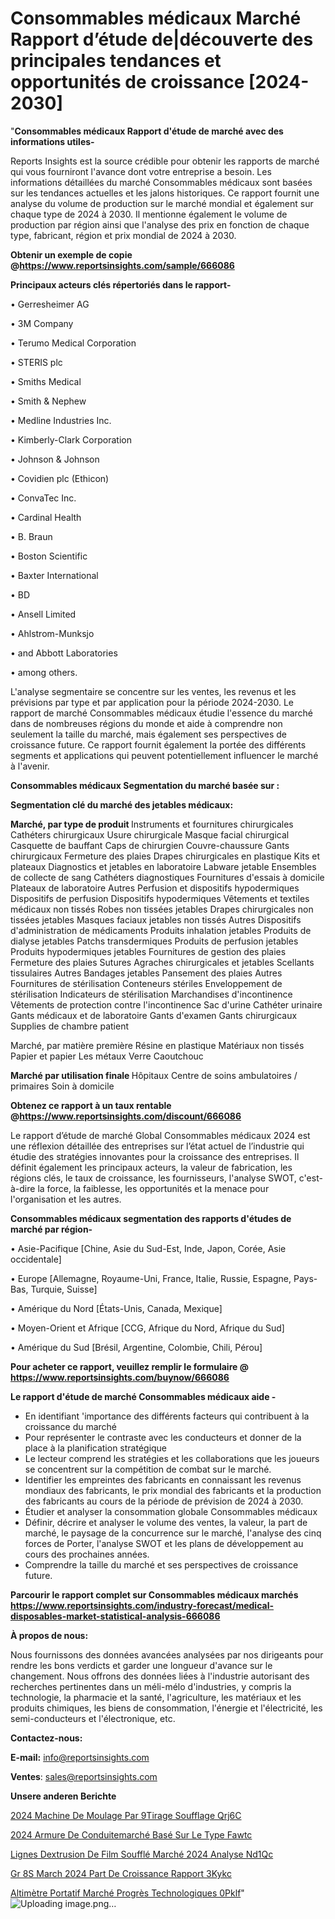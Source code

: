 # Consommables médicaux Marché Rapport d’étude de|découverte des principales tendances et opportunités de croissance [2024-2030]

"<strong>Consommables médicaux Rapport d'étude de marché avec des informations utiles-</strong>

Reports Insights est la source crédible pour obtenir les rapports de marché qui vous fourniront l'avance dont votre entreprise a besoin. Les informations détaillées du marché Consommables médicaux sont basées sur les tendances actuelles et les jalons historiques. Ce rapport fournit une analyse du volume de production sur le marché mondial et également sur chaque type de 2024 à 2030. Il mentionne également le volume de production par région ainsi que l'analyse des prix en fonction de chaque type, fabricant, région et prix mondial de 2024 à 2030.

<strong><b>Obtenir un exemple de copie @</b></strong><a href=https://www.reportsinsights.com/sample/666086><strong><b>https://www.reportsinsights.com/sample/666086</b></strong></a>

<b>Principaux acteurs clés répertoriés dans le rapport-</b>

<b> </b>• Gerresheimer AG

• 3M Company

• Terumo Medical Corporation

• STERIS plc

• Smiths Medical

• Smith & Nephew

• Medline Industries Inc.

• Kimberly-Clark Corporation

• Johnson & Johnson

• Covidien plc (Ethicon)

• ConvaTec Inc.

• Cardinal Health

• B. Braun

• Boston Scientific

• Baxter International

• BD

• Ansell Limited

• Ahlstrom-Munksjo

• and Abbott Laboratories

• among others.

L'analyse segmentaire se concentre sur les ventes, les revenus et les prévisions par type et par application pour la période 2024-2030. Le rapport de marché Consommables médicaux étudie l'essence du marché dans de nombreuses régions du monde et aide à comprendre non seulement la taille du marché, mais également ses perspectives de croissance future. Ce rapport fournit également la portée des différents segments et applications qui peuvent potentiellement influencer le marché à l'avenir.

<strong>Consommables médicaux Segmentation du marché basée sur :</strong>

<strong> Segmentation clé du marché des jetables médicaux: </strong>

<strong> Marché, par type de produit </strong>
Instruments et fournitures chirurgicales
Cathéters chirurgicaux
Usure chirurgicale
Masque facial chirurgical
Casquette de bauffant
Caps de chirurgien
Couvre-chaussure
Gants chirurgicaux
Fermeture des plaies
Drapes chirurgicales en plastique
Kits et plateaux
Diagnostics et jetables en laboratoire
Labware jetable
Ensembles de collecte de sang
Cathéters diagnostiques
Fournitures d'essais à domicile
Plateaux de laboratoire
Autres
Perfusion et dispositifs hypodermiques
Dispositifs de perfusion
Dispositifs hypodermiques
Vêtements et textiles médicaux non tissés
Robes non tissées jetables
Drapes chirurgicales non tissées jetables
Masques faciaux jetables non tissés
Autres
Dispositifs d'administration de médicaments
Produits inhalation jetables
Produits de dialyse jetables
Patchs transdermiques
Produits de perfusion jetables
Produits hypodermiques jetables
Fournitures de gestion des plaies
Fermeture des plaies
Sutures
Agraches chirurgicales et jetables
Scellants tissulaires
Autres
Bandages jetables
Pansement des plaies
Autres
Fournitures de stérilisation
Conteneurs stériles
Enveloppement de stérilisation
Indicateurs de stérilisation
Marchandises d'incontinence
Vêtements de protection contre l'incontinence
Sac d'urine
Cathéter urinaire
Gants médicaux et de laboratoire
Gants d'examen
Gants chirurgicaux
Supplies de chambre patient

Marché, par matière première
Résine en plastique
Matériaux non tissés
Papier et papier
Les métaux
Verre
Caoutchouc

<strong> Marché par utilisation finale </strong>
Hôpitaux
Centre de soins ambulatoires / primaires
Soin à domicile

<strong><b>Obtenez ce rapport à un taux rentable @</b></strong><a href=https://www.reportsinsights.com/discount/666086><strong><b>https://www.reportsinsights.com/discount/666086</b></strong></a>

Le rapport d’étude de marché Global Consommables médicaux 2024 est une réflexion détaillée des entreprises sur l’état actuel de l’industrie qui étudie des stratégies innovantes pour la croissance des entreprises. Il définit également les principaux acteurs, la valeur de fabrication, les régions clés, le taux de croissance, les fournisseurs, l'analyse SWOT, c'est-à-dire la force, la faiblesse, les opportunités et la menace pour l'organisation et les autres.

<strong>Consommables médicaux segmentation des rapports d'études de marché par région-</strong>

• Asie-Pacifique [Chine, Asie du Sud-Est, Inde, Japon, Corée, Asie occidentale]

• Europe [Allemagne, Royaume-Uni, France, Italie, Russie, Espagne, Pays-Bas, Turquie, Suisse]

• Amérique du Nord [États-Unis, Canada, Mexique]

• Moyen-Orient et Afrique [CCG, Afrique du Nord, Afrique du Sud]

• Amérique du Sud [Brésil, Argentine, Colombie, Chili, Pérou]

<strong>Pour acheter ce rapport, veuillez remplir le formulaire @   <a href=https://www.reportsinsights.com/buynow/666086>https://www.reportsinsights.com/buynow/666086</a></strong>

<strong>Le rapport d'étude de marché Consommables médicaux aide -</strong>
<ul>
  <li>En identifiant 'importance des différents facteurs qui contribuent à la croissance du marché</li>
  <li>Pour représenter le contraste avec les conducteurs et donner de la place à la planification stratégique</li>
  <li>Le lecteur comprend les stratégies et les collaborations que les joueurs se concentrent sur la compétition de combat sur le marché.</li>
  <li>Identifier les empreintes des fabricants en connaissant les revenus mondiaux des fabricants, le prix mondial des fabricants et la production des fabricants au cours de la période de prévision de 2024 à 2030.</li>
  <li>Étudier et analyser la consommation globale Consommables médicaux</li>
  <li>Définir, décrire et analyser le volume des ventes, la valeur, la part de marché, le paysage de la concurrence sur le marché, l'analyse des cinq forces de Porter, l'analyse SWOT et les plans de développement au cours des prochaines années.</li>
  <li>Comprendre la taille du marché et ses perspectives de croissance future.</li>
</ul>

<strong>Parcourir le rapport complet sur Consommables médicaux marchés <a href=https://www.reportsinsights.com/industry-forecast/medical-disposables-market-statistical-analysis-666086>https://www.reportsinsights.com/industry-forecast/medical-disposables-market-statistical-analysis-666086</a></strong>

<strong>À propos de nous:</strong>

Nous fournissons des données avancées analysées par nos dirigeants pour rendre les bons verdicts et garder une longueur d'avance sur le changement. Nous offrons des données liées à l'industrie autorisant des recherches pertinentes dans un méli-mélo d'industries, y compris la technologie, la pharmacie et la santé, l'agriculture, les matériaux et les produits chimiques, les biens de consommation, l'énergie et l'électricité, les semi-conducteurs et l'électronique, etc.

<strong>Contactez-nous:</strong>

<strong>E-mail:</strong> <a href=mailto:info@reportsinsights.com>info@reportsinsights.com</a>

<strong>Ventes</strong>: <a href=mailto:sales@reportsinsights.com>sales@reportsinsights.com</a>

<strong>Unsere anderen Berichte</strong>

<a href=https://www.linkedin.com/pulse/2024-machine-de-moulage-par-%C3%A9tirage-soufflage-qrj6c/>2024 Machine De Moulage Par  9Tirage Soufflage Qrj6C</a>

<a href=https://www.linkedin.com/pulse/2024-armure-de-conduitemarché-basé-sur-le-type-fawtc/>2024 Armure De Conduitemarché Basé Sur Le Type Fawtc</a>

<a href=https://www.linkedin.com/pulse/lignes-dextrusion-de-film-soufflé-marché-2024-analyse-nd1qc/>Lignes Dextrusion De Film Soufflé Marché 2024 Analyse Nd1Qc</a>

<a href=https://www.linkedin.com/pulse/gr%C3%A8s-march%C3%A9-2024-part-de-croissance-rapport-3kykc/>Gr 8S March 2024 Part De Croissance Rapport 3Kykc</a>

<a href=https://www.linkedin.com/pulse/altimètre-portatif-marché-progrès-technologiques-0pklf/>Altimètre Portatif Marché Progrès Technologiques 0Pklf</a>"
![Uploading image.png…]()
